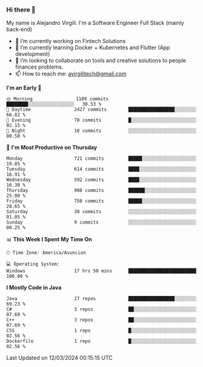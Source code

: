 ### Hi there 👋

My name is Alejandro Virgili. I'm a Software Engineer Full Stack (mainly back-end)


- 🔭 I’m currently working on Fintech Solutions
- 🌱 I’m currently learning Docker + Kubernetes and Flutter (App development)
- 👯 I’m looking to collaborate on tools and creative solutions to people finances problems.
- 📫 How to reach me: avirgilitech@gmail.com
  
<!--START_SECTION:waka-->
**I'm an Early 🐤** 

```text
🌞 Morning                1109 commits        ████████░░░░░░░░░░░░░░░░░   30.53 % 
🌆 Daytime                2427 commits        █████████████████░░░░░░░░   66.82 % 
🌃 Evening                78 commits          █░░░░░░░░░░░░░░░░░░░░░░░░   02.15 % 
🌙 Night                  18 commits          ░░░░░░░░░░░░░░░░░░░░░░░░░   00.50 % 
```
📅 **I'm Most Productive on Thursday** 

```text
Monday                   721 commits         █████░░░░░░░░░░░░░░░░░░░░   19.85 % 
Tuesday                  614 commits         ████░░░░░░░░░░░░░░░░░░░░░   16.91 % 
Wednesday                592 commits         ████░░░░░░░░░░░░░░░░░░░░░   16.30 % 
Thursday                 908 commits         ██████░░░░░░░░░░░░░░░░░░░   25.00 % 
Friday                   750 commits         █████░░░░░░░░░░░░░░░░░░░░   20.65 % 
Saturday                 38 commits          ░░░░░░░░░░░░░░░░░░░░░░░░░   01.05 % 
Sunday                   9 commits           ░░░░░░░░░░░░░░░░░░░░░░░░░   00.25 % 
```


📊 **This Week I Spent My Time On** 

```text
🕑︎ Time Zone: America/Asuncion

💻 Operating System: 
Windows                  17 hrs 50 mins      █████████████████████████   100.00 % 
```

**I Mostly Code in Java** 

```text
Java                     27 repos            █████████████████░░░░░░░░   69.23 % 
C#                       3 repos             ██░░░░░░░░░░░░░░░░░░░░░░░   07.69 % 
C++                      3 repos             ██░░░░░░░░░░░░░░░░░░░░░░░   07.69 % 
CSS                      1 repo              █░░░░░░░░░░░░░░░░░░░░░░░░   02.56 % 
Dockerfile               1 repo              █░░░░░░░░░░░░░░░░░░░░░░░░   02.56 % 
```




 Last Updated on 12/03/2024 00:15:15 UTC
<!--END_SECTION:waka-->
